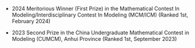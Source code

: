 - 2024 Meritorious Winner (First Prize) in the Mathematical Contest In Modeling/Interdisciplinary Contest In Modeling (MCM/ICM) (Ranked 1st, February 2024)

- 2023 Second Prize in the China Undergraduate Mathematical Contest in Modeling (CUMCM), Anhui Province (Ranked 1st, September 2023)
